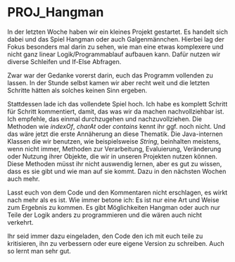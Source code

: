 # PROJ_Hangman

In der letzten Woche haben wir ein kleines Projekt gestartet. Es handelt sich dabei und das Spiel Hangman oder auch Galgenmännchen.
Hierbei lag der Fokus besonders mal darin zu sehen, wie man eine etwas komplexere und nicht ganz linear Logik/Programmablauf aufbauen kann.
Dafür nutzen wir diverse Schleifen und If-Else Abfragen.

Zwar war der Gedanke vorerst darin, euch das Programm vollenden zu lassen. In der Stunde selbst kamen wir aber recht weit und die letzten Schritte hätten als solches keinen Sinn ergeben.

Stattdessen lade ich das vollendete Spiel hoch. Ich habe es komplett Schritt für Schritt kommentiert, damit, das was wir da machen nachvollziehbar ist.
Ich empfehle, das einmal durchzugehen und nachzuvollziehen. Die Methoden wie *indexOf*, *charAt* oder *contains* kennt ihr ggf. noch nicht. Und das wäre jetzt die erste Annäherung an diese Thematik. Die Java-internen Klassen die wir benutzen, wie beispielsweise *String*, beinhalten meistens, wenn nicht immer, Methoden zur Verarbeitung, Evaluierung, Veränderung oder Nutzung ihrer Objekte, die wir in unseren Projekten nutzen können. Diese Methoden müsst ihr nicht auswendig lernen, aber es gut zu wissen, dass es sie gibt und wie man auf sie kommt. Dazu in den nächsten Wochen auch mehr.

Lasst euch von dem Code und den Kommentaren nicht erschlagen, es wirkt nach mehr als es ist.
Wie immer betone ich: Es ist nur eine Art und Weise zum Ergebnis zu kommen. Es gibt Möglichkeiten Hangman oder auch nur Teile der Logik anders zu programmieren und die wären auch nicht verkehrt.

Ihr seid immer dazu eingeladen, den Code den ich mit euch teile zu kritisieren, ihn zu verbessern oder eure eigene Version zu schreiben. Auch so lernt man sehr gut.

